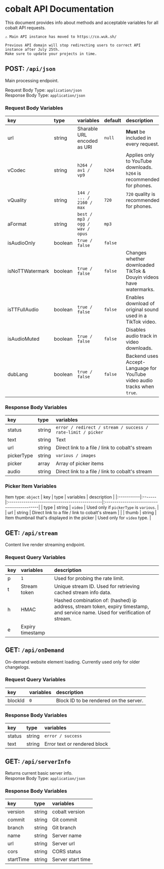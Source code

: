 # cobalt API Documentation
This document provides info about methods and acceptable variables for all cobalt API requests.<br>

```
⚠️ Main API instance has moved to https://co.wuk.sh/

Previous API domain will stop redirecting users to correct API instance after July 25th.  
Make sure to update your projects in time. 
```

## POST: ``/api/json``
Main processing endpoint.<br>

Request Body Type: ``application/json``<br>
Response Body Type: ``application/json``

### Request Body Variables
| key             | type    | variables                         | default   | description                                                                    |
|:----------------|:--------|:----------------------------------|:----------|:-------------------------------------------------------------------------------|
| url             | string  | Sharable URL encoded as URI       | ``null``  | **Must** be included in every request.                                         |
| vCodec          | string  | ``h264 / av1 / vp9``              | ``h264``  | Applies only to YouTube downloads. ``h264`` is recommended for phones.         |
| vQuality        | string  | ``144 / ... / 2160 / max``        | ``720``   | ``720`` quality is recommended for phones.                                     |
| aFormat         | string  | ``best / mp3 / ogg / wav / opus`` | ``mp3``   |                                                                                |
| isAudioOnly     | boolean | ``true / false``                  | ``false`` |                                                                                |
| isNoTTWatermark | boolean | ``true / false``                  | ``false`` | Changes whether downloaded TikTok & Douyin videos have watermarks.             |
| isTTFullAudio   | boolean | ``true / false``                  | ``false`` | Enables download of original sound used in a TikTok video.                     |
| isAudioMuted    | boolean | ``true / false``                  | ``false`` | Disables audio track in video downloads.                                       |
| dubLang         | boolean | ``true / false``                  | ``false`` | Backend uses Accept-Language for YouTube video audio tracks when ``true``.     |

### Response Body Variables
| key        | type   | variables                                                     |
|:-----------|:-------|:--------------------------------------------------------------|
| status     | string | ``error / redirect / stream / success / rate-limit / picker`` |
| text       | string | Text                                                          |
| url        | string | Direct link to a file / link to cobalt's stream               |
| pickerType | string | ``various / images``                                          |
| picker     | array  | Array of picker items                                         |
| audio      | string | Direct link to a file / link to cobalt's stream               |

### Picker Item Variables
Item type: ``object``
| key        | type   | variables                                       | description                                 |
|:-----------|:-------|:------------------------------------------------|:--------------------------------------------|
| type       | string | ``video``                                       | Used only if ``pickerType`` is ``various``. |
| url        | string | Direct link to a file / link to cobalt's stream |                                             |
| thumb      | string | Item thumbnail that's displayed in the picker   | Used only for ``video`` type.               |

## GET: ``/api/stream``
Content live render streaming endpoint.<br>

### Request Query Variables
| key | variables        | description                                                                                                                    |
|:----|:-----------------|:-------------------------------------------------------------------------------------------------------------------------------|
| p   | ``1``            | Used for probing the rate limit.                                                                                               |
| t   | Stream token     | Unique stream ID. Used for retrieving cached stream info data.                                                                 |
| h   | HMAC             | Hashed combination of: (hashed) ip address, stream token, expiry timestamp, and service name. Used for verification of stream. |
| e   | Expiry timestamp |                                                                                                                                |

## GET: ``/api/onDemand``
On-demand website element loading. Currently used only for older changelogs.<br>

### Request Query Variables
| key     | variables | description                            |
|:--------|:----------|:---------------------------------------|
| blockId | ``0``     | Block ID to be rendered on the server. |

### Response Body Variables
| key    | type   | variables                    |
|:-------|:-------|:-----------------------------|
| status | string | ``error / success``          |
| text   | string | Error text or rendered block |

## GET: ``/api/serverInfo``
Returns current basic server info.<br>
Response Body Type: ``application/json``

### Response Body Variables
| key       | type   | variables         |
|:----------|:-------|:------------------|
| version   | string | cobalt version    |
| commit    | string | Git commit        |
| branch    | string | Git branch        |
| name      | string | Server name       |
| url       | string | Server url        |
| cors      | string | CORS status       |
| startTime | string | Server start time |

